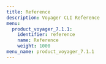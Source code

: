 ```yaml
---
title: Reference
description: Voyager CLI Reference
menu:
  product_voyager_7.1.1:
    identifier: reference
    name: Reference
    weight: 1000
menu_name: product_voyager_7.1.1
---
```


